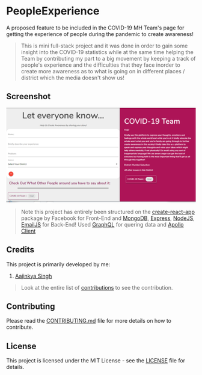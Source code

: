 # PeopleExperience
A proposed feature to be included in the COVID-19 MH Team's page for getting the experience of people during the pandemic to create awareness!

>This is mini full-stack project and it was done in order to gain some insight into the COVID-19 statistics while at the same time helping the Team by contributing my part to a big movement by keeping a track of people's experience and the difficulties that they face inorder to create more awareness as to what is going on in different places / district which the media doesn't show us!

## Screenshot
![j](https://github.com/aajinkya1203/PeopleExperience/blob/master/server/Capture.PNG)
                                                                                                               
                                                                                                               
>Note this project has entirely been structured on the [create-react-app](https://github.com/facebook/create-react-app) package by Facebook for Front-End and [MongoDB](https://www.mongodb.com/cloud/atlas), [Express](https://expressjs.com/), [NodeJS](https://nodejs.org/en/), [EmailJS](https://www.emailjs.com/) for Back-End! Used [GraphQL](https://graphql.org/) for quering data and [Apollo Client](https://www.apollographql.com/docs/react/)


## Credits
This project is primarily developed by me:

1. [Aajinkya Singh](https://github.com/aajinkya1203)

>Look at the entire list of [contributions](https://github.com/aajinkya1203/PeopleExperience/graphs/contributors) to see the contribution.

## Contributing
Please read the [CONTRIBUTING.md](https://github.com/aajinkya1203/PeopleExperience/blob/master/CONTRIBUTING.md) file for more details on how to contribute.

## License
This project is licensed under the MIT License - see the [LICENSE](https://github.com/aajinkya1203/PeopleExperience/blob/master/LICENSE) file for details.
